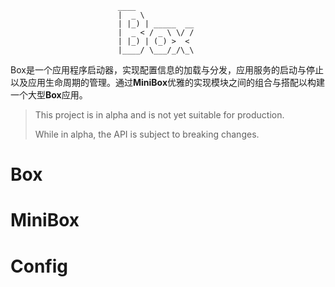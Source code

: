 							____
							|  _ \
							| |_) | _____  __
							|  _ < / _ \ \/ /
							| |_) | (_) >  <
							|____/ \___/_/\_\

Box是一个应用程序启动器，实现配置信息的加载与分发，应用服务的启动与停止以及应用生命周期的管理。通过**MiniBox**优雅的实现模块之间的组合与搭配以构建一个大型**Box**应用。

> This project is in alpha and is not yet suitable for production.
>
> While in alpha, the API is subject to breaking changes.


# Box

# MiniBox

# Config
